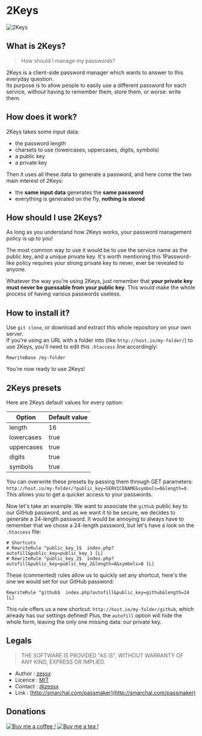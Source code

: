 # 2Keys
![2Keys](https://raw.githubusercontent.com/zessx/2keys/gh-pages/assets/images/logo.png)  

## What is 2Keys?
> How should I manage my passwords?

2Keys is a client-side password manager which wants to answer to this everyday question.  
Its purpose is to allow people to easily use a different password for each service, without having to remember them, store them, or worse: write them.

## How does it work?
2Keys takes some input data:
- the password length
- charsets to use (lowercases, uppercases, digits, symbols)
- a public key
- a private key

Then it uses all these data to generate a password, and here come the two main interest of 2Keys:
- the **same input data** generates the **same password**
- everything is generated on the fly, **nothing is stored**

## How should I use 2Keys?
As long as you understand how 2Keys works, your password management policy is up to you!

The most common way to use it would be to use the service name as the public key, and a unique private key. It's worth mentioning this 1Password-like policy requires your strong private key to never, ever be revealed to anyone.

Whatever the way you're using 2Keys, just remember that **your private key must never be guessable from your public key**. This would make the whole process of having various passwords useless.

## How to install it?
Use `git clone`, or download and extract this whole repository on your own server.  
If you're using an URL with a folder into (like `http://host.io/my-folder/`) to use 2Keys, you'll need to edit this `.htaccess` line accordingly:

	RewriteBase /my-folder

You're now ready to use 2Keys!

## 2Keys presets
Here are 2Keys default values for every option:


| Option     | Default value |
|------------|---------------|
| length     | 16            |
| lowercases | true          |
| uppercases | true          |
| digits     | true          |
| symbols    | true          |

You can overwrite these presets by passing them through GET parameters: `http://host.io/my-folder/?public_key=SERVICENAME&symbols=0&length=8`. This allows you to get a quicker access to your passwords.

Now let's take an example. We want to associate the `github` public key to our GitHub password, and as we want it to be secure, we decides to generate a 24-length password. It would be annoying to always have to remember that we chose a 24-length password, but let's have a look on the `.htaccess` file:

	# Shortcuts
	# RewriteRule ^public_key_1$  index.php?autofill&public_key=public_key_1 [L]
	# RewriteRule ^public_key_2$  index.php?autofill&public_key=public_key_2&length=8&symbols=0 [L]

These (commented) rules allow us to quickly set any shortcut, here's the one we would set for our GitHub password:

	RewriteRule ^github$  index.php?autofill&public_key=github&length=24 [L]

This rule offers us a new shortcut: `http://host.io/my-folder/github`, which already has our settings defined! Plus, the `autofill` option will hide the whole form, leaving the only one missing data: our private key.

## Legals
> THE SOFTWARE IS PROVIDED "AS IS", WITHOUT WARRANTY OF ANY KIND, EXPRESS OR IMPLIED.

- Author : [zessx](https://github.com/zessx)
- Licence : [MIT](http://opensource.org/licenses/MIT)
- Contact : [@zessx](https://twitter.com/zessx)
- Link  : [http://smarchal.com/passmaker](http://smarchal.com/passmaker)

## Donations
[![Buy me a coffee !](http://doc.smarchal.com/bmac)](https://www.paypal.com/cgi-bin/webscr?cmd=_donations&business=KTYWBM9HJMMSE&lc=FR&item_name=Buy%20a%20coffee%20to%20zessx%20%28Samuel%20Marchal%29&currency_code=EUR&bn=PP%2dDonationsBF%3abmac%3aNonHosted) [![Buy me a tea !](http://doc.smarchal.com/bmat)](https://www.paypal.com/cgi-bin/webscr?cmd=_donations&business=KTYWBM9HJMMSE&lc=FR&item_name=Buy%20a%20tea%20to%20zessx%20%28Samuel%20Marchal%29&currency_code=EUR&bn=PP%2dDonationsBF%3abmac%3aNonHosted)
